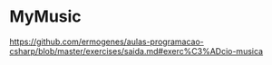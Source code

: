 # MyMusic
https://github.com/ermogenes/aulas-programacao-csharp/blob/master/exercises/saida.md#exerc%C3%ADcio-musica
